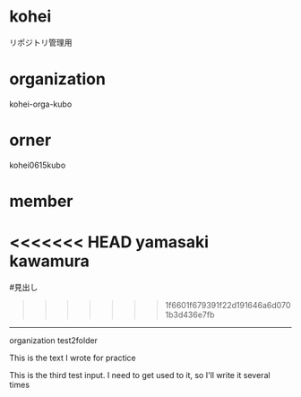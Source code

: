 # kohei
リポジトリ管理用

# organization
kohei-orga-kubo

# orner
kohei0615kubo

# member
<<<<<<< HEAD
yamasaki
kawamura
=======

#見出し
>>>>>>> 1f6601f679391f22d191646a6d0701b3d436e7fb
------------------
organization
test2folder

This is the text I wrote for practice


This is the third test input.
I need to get used to it, so I'll write it several times
